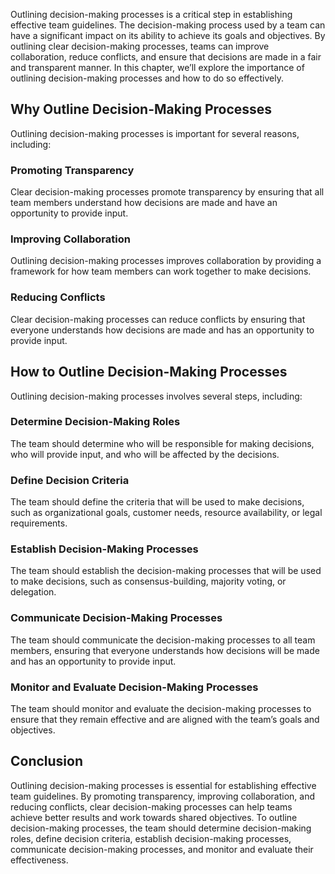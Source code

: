 

Outlining decision-making processes is a critical step in establishing effective team guidelines. The decision-making process used by a team can have a significant impact on its ability to achieve its goals and objectives. By outlining clear decision-making processes, teams can improve collaboration, reduce conflicts, and ensure that decisions are made in a fair and transparent manner. In this chapter, we’ll explore the importance of outlining decision-making processes and how to do so effectively.

## Why Outline Decision-Making Processes

Outlining decision-making processes is important for several reasons, including:

### Promoting Transparency

Clear decision-making processes promote transparency by ensuring that all team members understand how decisions are made and have an opportunity to provide input.

### Improving Collaboration

Outlining decision-making processes improves collaboration by providing a framework for how team members can work together to make decisions.

### Reducing Conflicts

Clear decision-making processes can reduce conflicts by ensuring that everyone understands how decisions are made and has an opportunity to provide input.

## How to Outline Decision-Making Processes

Outlining decision-making processes involves several steps, including:

### Determine Decision-Making Roles

The team should determine who will be responsible for making decisions, who will provide input, and who will be affected by the decisions.

### Define Decision Criteria

The team should define the criteria that will be used to make decisions, such as organizational goals, customer needs, resource availability, or legal requirements.

### Establish Decision-Making Processes

The team should establish the decision-making processes that will be used to make decisions, such as consensus-building, majority voting, or delegation.

### Communicate Decision-Making Processes

The team should communicate the decision-making processes to all team members, ensuring that everyone understands how decisions will be made and has an opportunity to provide input.

### Monitor and Evaluate Decision-Making Processes

The team should monitor and evaluate the decision-making processes to ensure that they remain effective and are aligned with the team’s goals and objectives.

## Conclusion

Outlining decision-making processes is essential for establishing effective team guidelines. By promoting transparency, improving collaboration, and reducing conflicts, clear decision-making processes can help teams achieve better results and work towards shared objectives. To outline decision-making processes, the team should determine decision-making roles, define decision criteria, establish decision-making processes, communicate decision-making processes, and monitor and evaluate their effectiveness.
